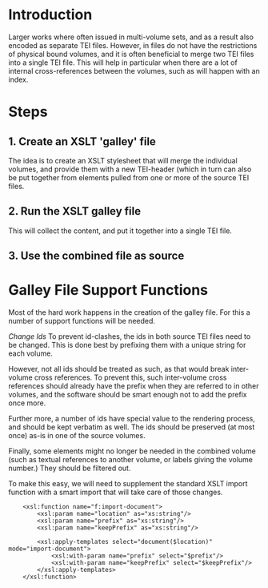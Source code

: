 # Introduction #

Larger works where often issued in multi-volume sets, and as a result also encoded as separate TEI files. However, in files do not have the restrictions of physical bound volumes, and it is often beneficial to merge two TEI files into a single TEI file. This will help in particular when there are a lot of internal cross-references between the volumes, such as will happen with an index.


# Steps #

## 1. Create an XSLT 'galley' file ##

The idea is to create an XSLT stylesheet that will merge the individual volumes, and provide them with a new TEI-header (which in turn can also be put together from elements pulled from one or more of the source TEI files.

## 2. Run the XSLT galley file ##

This will collect the content, and put it together into a single TEI file.

## 3. Use the combined file as source ##

# Galley File Support Functions #

Most of the hard work happens in the creation of the galley file. For this a number of support functions will be needed.

_Change Ids_ To prevent id-clashes, the ids in both source TEI files need to be changed. This is done best by prefixing them with a unique string for each volume.

However, not all ids should be treated as such, as that would break inter-volume cross references. To prevent this, such inter-volume cross references should already have the prefix when they are referred to in other volumes, and the software should be smart enough not to add the prefix once more.

Further more, a number of ids have special value to the rendering process, and should be kept verbatim as well. The ids should be preserved (at most once) as-is in one of the source volumes.

Finally, some elements might no longer be needed in the combined volume (such as textual references to another volume, or labels giving the volume number.) They should be filtered out.

To make this easy, we will need to supplement the standard XSLT import function with a smart import that will take care of those changes.

```
	<xsl:function name="f:import-document">
		<xsl:param name="location" as="xs:string"/>
		<xsl:param name="prefix" as="xs:string"/>
		<xsl:param name="keepPrefix" as="xs:string"/>

		<xsl:apply-templates select="document($location)" mode="import-document">
			<xsl:with-param name="prefix" select="$prefix"/>
			<xsl:with-param name="keepPrefix" select="$keepPrefix"/>
		</xsl:apply-templates>
	</xsl:function>

```